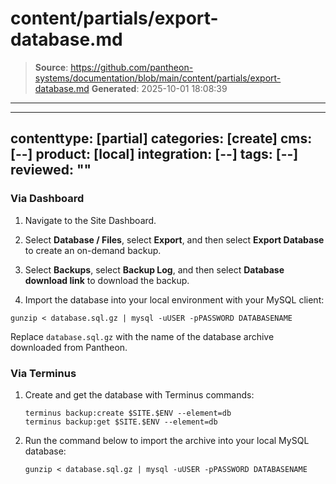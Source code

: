 # content/partials/export-database.md

> **Source**: https://github.com/pantheon-systems/documentation/blob/main/content/partials/export-database.md
> **Generated**: 2025-10-01 18:08:39

---

---
contenttype: [partial]
categories: [create]
cms: [--]
product: [local]
integration: [--]
tags: [--]
reviewed: ""
---

### Via Dashboard

1. Navigate to the Site Dashboard.

1. Select **Database / Files**, select **Export**, and then select **Export Database** to create an on-demand backup.

1. Select **Backups**, select **Backup Log**, and then select **Database download link** to download the backup.

1. Import the database into your local environment with your MySQL client:

  ```bash{promptUser: user}
  gunzip < database.sql.gz | mysql -uUSER -pPASSWORD DATABASENAME
  ```

  <Alert title="Note" type="info">

  Replace `database.sql.gz` with the name of the database archive downloaded from Pantheon.

  </Alert>

### Via Terminus

1. Create and get the database with Terminus commands:

    ```bash{promptUser: user}
    terminus backup:create $SITE.$ENV --element=db
    terminus backup:get $SITE.$ENV --element=db
    ```

1. Run the command below to import the archive into your local MySQL database:

    ```bash{promptUser: user}
    gunzip < database.sql.gz | mysql -uUSER -pPASSWORD DATABASENAME
    ```
